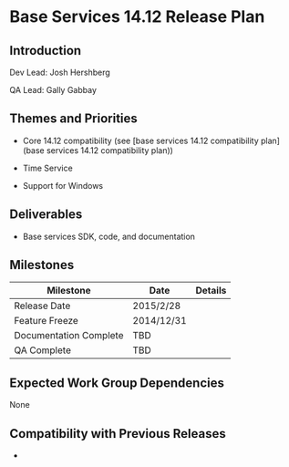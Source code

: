 # Base Services 14.12 Release Plan

## Introduction

Dev Lead: Josh Hershberg

QA Lead: Gally Gabbay
## Themes and Priorities


*  Core 14.12 compatibility (see [base services 14.12 compatibility plan](base services 14.12 compatibility plan))

*  Time Service

*  Support for Windows
 
## Deliverables


*  Base services SDK, code, and documentation

## Milestones

 | Milestone              | Date       | Details | 
 | ---------              | ----       | ------- | 
 | Release Date           | 2015/2/28  |         | 
 | Feature Freeze         | 2014/12/31 |         | 
 | Documentation Complete | TBD        |         | 
 | QA Complete            | TBD        |         | 

## Expected Work Group Dependencies

None
## Compatibility with Previous Releases

-
